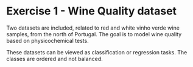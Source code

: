 # Exercise 1 - Wine Quality dataset
Two datasets are included, related to red and white vinho verde wine samples, from the north of Portugal. The goal is to model wine quality based on physicochemical tests.

These datasets can be viewed as classification or regression tasks. The classes are ordered and not balanced.
